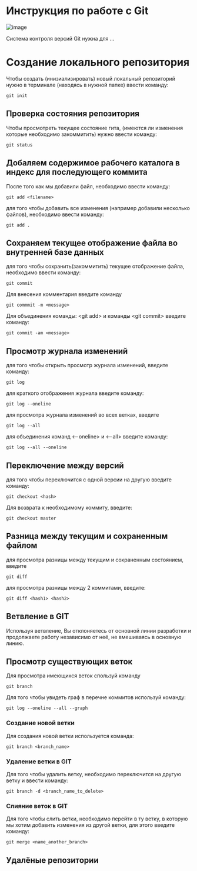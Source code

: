 # **Инструкция по работе с Git**

![image](git.jpg)

Система контроля версий Git нужна для ...

# Создание локального репозитория

Чтобы создать (инизиализировать) новый локальный репозиторий нужно в терминале (находясь в нужной папке) ввести команду:

    git init

##  Проверка состояния репозитория

Чтобы просмотреть текущее состояние гита, (имеются ли изменения которые необходимо закоммитить) нужно ввести команду:

    git status

## Добаляем содержимое рабочего каталога в индекс для последующего коммита

После того как мы добавили файл, необходимо ввести команду:

    git add <filename>

для того чтобы добавить все изменения (например добавили несколько файлов), необходимо ввести команду:

    git add .

## Сохраняем текущее отображение файла во внутренней базе данных

для того чтобы сохранить(закоммитить) текущее отображение файла, необходимо ввести команду:

    git commit

Для внесения комментария введите команду

    git commmit -m <message>

Для объединения команды: \<git add> и команды \<git commit> введите команду:

    git commit -am <message>

## Просмотр журнала изменений

для того чтобы открыть просмотр журнала изменений, введите команду:

    git log

для краткого отображения журнала введите команду:

    git log --oneline

для просмотра журнала изменений во всех ветках, введите

    git log --all

для объединения команд \<--oneline> и \<--all> введите команду:

    git log --all --oneline

## Переключение между версий

для того чтобы переключится с одной версии на другую введите команду:

    git checkout <hash>

Для возврата к необходимому коммиту, введите:

    git checkout master

## Разница между текущим и сохраненным файлом

для просмотра разницы между текущим и сохраненным состоянием, введите

    git diff

для просмотра разницы между 2 коммитами, введите:

    git diff <hash1> <hash2>

## Ветвление в GIT

Используя ветвление, Вы отклоняетесь от основной линии разработки и продолжаете работу независимо от неё, не вмешиваясь в основную линию.

## Просмотр существующих веток

Для просмотра имеющихся веток спользуй команду

    git branch

Для того чтобы увидеть граф в перечне коммитов используй команду:

    git log --oneline --all --graph
    
### Создание новой ветки

Для создания новой ветки используется команда:

    git branch <branch_name>

### Удаление ветки в GIT

Для того чтобы удалить ветку, необходимо переключится на другую ветку и ввести команду:

    git branch -d <branch_name_to_delete> 

### Слияние веток в GIT

Для того чтобы слить ветки, необходимо перейти в ту ветку, в которую мы хотим добавить изменения из другой ветки, для этого введите команду:

    git merge <name_another_branch>
    
## Удалёные репозитории